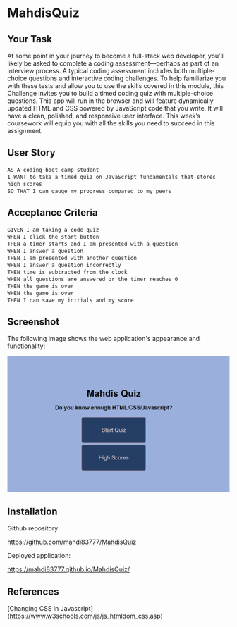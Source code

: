 # MahdisQuiz

## Your Task

At some point in your journey to become a full-stack web developer, you’ll likely be asked to complete a coding assessment—perhaps as part of an interview process. A typical coding assessment includes both multiple-choice questions and interactive coding challenges.
To help familiarize you with these tests and allow you to use the skills covered in this module, this Challenge invites you to build a timed coding quiz with multiple-choice questions. This app will run in the browser and will feature dynamically updated HTML and CSS powered by JavaScript code that you write. It will have a clean, polished, and responsive user interface.
This week’s coursework will equip you with all the skills you need to succeed in this assignment.

## User Story

```
AS A coding boot camp student
I WANT to take a timed quiz on JavaScript fundamentals that stores high scores
SO THAT I can gauge my progress compared to my peers
```

## Acceptance Criteria

```
GIVEN I am taking a code quiz
WHEN I click the start button
THEN a timer starts and I am presented with a question
WHEN I answer a question
THEN I am presented with another question
WHEN I answer a question incorrectly
THEN time is subtracted from the clock
WHEN all questions are answered or the timer reaches 0
THEN the game is over
WHEN the game is over
THEN I can save my initials and my score
```

## Screenshot

The following image shows the web application's appearance and functionality:

![The Password Generator application displays a red button to "Generate Password".](./assets/images/Output.PNG)

## Installation

Github repository:

https://github.com/mahdi83777/MahdisQuiz

Deployed application:

https://mahdi83777.github.io/MahdisQuiz/

## References

[Changing CSS in Javascript] (https://www.w3schools.com/js/js_htmldom_css.asp)
